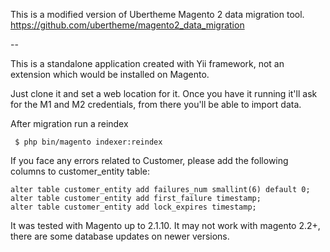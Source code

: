 This is a modified version of Ubertheme Magento 2 data migration tool. 
https://github.com/ubertheme/magento2_data_migration

--

This is a standalone application created with Yii framework, not an extension which would be installed on Magento.

Just clone it and set a web location for it. 
Once you have it running it'll ask for the M1 and M2 credentials, from there you'll be able to import data.

After migration run a reindex

``` $ php bin/magento indexer:reindex```

If you face any errors related to Customer, please add the following columns to customer_entity table:

```
alter table customer_entity add failures_num smallint(6) default 0;
alter table customer_entity add first_failure timestamp;
alter table customer_entity add lock_expires timestamp;
```

It was tested with Magento up to 2.1.10.
It may not work with magento 2.2+, there are some database updates on newer versions.